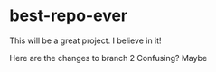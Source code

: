 # best-repo-ever
This will be a great project.
I believe in it!

Here are the changes to branch 2
Confusing? Maybe